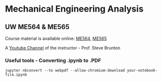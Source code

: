 # Mechanical Engineering Analysis 

## UW ME564 & ME565

Course material is available online: [ME564](http://faculty.washington.edu/sbrunton/me564/), [ME565](https://faculty.washington.edu/sbrunton/me565/)

A [Youtube Channel](https://www.youtube.com/@Eigensteve) of the instructor - Prof. Steve Brunton 

### Useful tools - Converting .ipynb to .PDF

`jupyter nbconvert --to webpdf --allow-chromium-download your-notebook-file.ipynb`
